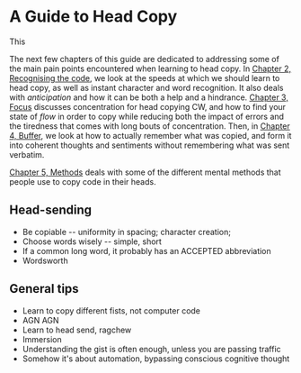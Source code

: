 # A Guide to Head Copy

This

The next few chapters of this guide are dedicated to addressing some of the main pain points encountered when learning to head copy. In [Chapter 2, Recognising the code](./2_recognition), we look at the speeds at which we should learn to head copy, as well as instant character and word recognition. It also deals with _anticipation_ and how it can be both a help and a hindrance. [Chapter 3, Focus](./3_focus) discusses concentration for head copying CW, and how to find your state of _flow_ in order to copy while reducing both the impact of errors and the tiredness that comes with long bouts of concentration. Then, in [Chapter 4, Buffer](./4_buffer), we look at how to actually remember what was copied, and form it into coherent thoughts and sentiments without remembering what was sent verbatim.

[Chapter 5, Methods](./5_methods) deals with some of the different mental methods that people use to copy code in their heads.

## Head-sending

- Be copiable -- uniformity in spacing; character creation;
- Choose words wisely -- simple, short
- If a common long word, it probably has an ACCEPTED abbreviation
- Wordsworth

## General tips

- Learn to copy different fists, not computer code
- AGN AGN
- Learn to head send, ragchew
- Immersion
- Understanding the gist is often enough, unless you are passing traffic
- Somehow it's about automation, bypassing conscious cognitive thought
